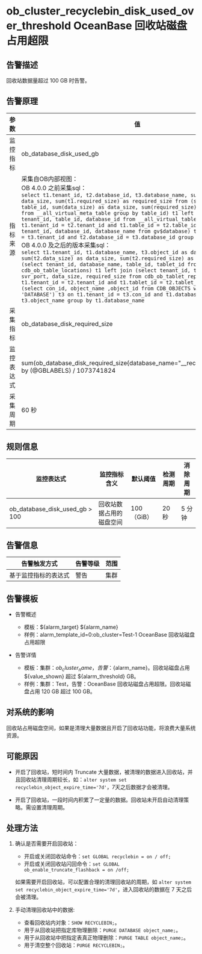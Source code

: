 # ob_cluster_recyclebin_disk_used_over_threshold OceanBase 回收站磁盘占用超限

## 告警描述

回收站数据量超过 100 GB 时告警。

## 告警原理

| 参数 | 值 |
| --- | --- |
| 监控指标 | ob_database_disk_used_gb |
| 指标来源 | 采集自OB内部视图：</br> OB 4.0.0 之前采集sql：</br>`select t1.tenant_id, t2.database_id, t3.database_name, sum(t1.data_size) as data_size, sum(t1.required_size) as required_size from (select tenant_id, table_id, sum(data_size) as data_size, sum(required_size) as required_size from __all_virtual_meta_table group by table_id) t1 left join (select tenant_id, table_id, database_id from __all_virtual_table) t2 on t1.tenant_id = t2.tenant_id and t1.table_id = t2.table_id left join (select tenant_id, database_id, database_name from gv$database) t3 on t2.tenant_id = t3.tenant_id and t2.database_id = t3.database_id group by t2.database_id`</br>OB 4.0.0 及之后的版本采集sql：</br>`select t1.tenant_id, t1.database_name, t3.object_id as database_id, sum(t2.data_size) as data_size, sum(t2.required_size) as required_size from (select tenant_id, database_name, table_id, tablet_id from cdb_ob_table_locations) t1 left join (select tenant_id, tablet_id, svr_ip, svr_port, data_size, required_size from cdb_ob_tablet_replicas) t2 on t1.tenant_id = t2.tenant_id and t1.tablet_id = t2.tablet_id left join (select con_id, object_name ,object_id from CDB_OBJECTS where object_type = 'DATABASE') t3 on t1.tenant_id = t3.con_id and t1.database_name = t3.object_name group by t1.database_name` |
| 采集指标 | ob_database_disk_required_size |
| 监控表达式 | sum(ob_database_disk_required_size{database_name="__recyclebin",@LABELS}) by (@GBLABELS) / 1073741824  |
| 采集周期 | 60 秒 |

## 规则信息

| 监控表达式 | 监控指标含义 | 默认阈值 | 检测周期 | 消除周期 |
| --- | --- | --- | --- | --- |
| ob_database_disk_used_gb > 100 | 回收站数据占用的磁盘空间 | 100（GiB） | 20 秒 | 5 分钟 |

## 告警信息

| 告警触发方式 | 告警等级 | 范围 |
| --- | --- | --- |
| 基于监控指标的表达式 | 警告 | 集群 |

## 告警模板

* 告警概述

  * 模板：${alarm_target} ${alarm_name}
  * 样例：alarm_template_id=0:ob_cluster=Test-1 OceanBase 回收站磁盘占用超限

* 告警详情

  * 模板：集群：${ob_cluster_name}，告警：${alarm_name}。回收站磁盘占用 ${value_shown} 超过 ${alarm_threshold} GB。
  * 样例：集群：Test，告警：OceanBase 回收站磁盘占用超限。回收站磁盘占用 120 GB 超过 100 GB。

## 对系统的影响

回收站占用磁盘空间，如果是清理大量数据且开启了回收站功能，将浪费大量系统资源。

## 可能原因

* 开启了回收站，短时间内 Truncate 大量数据，被清理的数据进入回收站，并且回收站清理周期较长，如：`alter system set recyclebin_object_expire_time='7d'`，7天之后数据才会被清理。

* 开启了回收站，一段时间内积累了一定量的数据。回收站未开启自动清理策略。需设置清理周期。

## 处理方法

1. 确认是否需要开启回收站：

    * 开启或关闭回收站命令：`set GLOBAL recyclebin = on / off;`
    * 开启或关闭回收站闪回命令：`set GLOBAL ob_enable_truncate_flashback = on /off;`

    如果需要开启回收站，可以配置合理的清理回收站的周期，如 `alter system set recyclebin_object_expire_time='7d'`，进入回收站的数据在 7 天之后会被清理。

2. 手动清理回收站中的数据:

    * 查看回收站内对象：`SHOW RECYCLEBIN;`。
    * 用于从回收站把指定库物理删除：`PURGE DATABASE object_name;`。
    * 用于从回收站中把指定表真正物理删除：`PURGE TABLE object_name;`。
    * 用于清空整个回收站：`PURGE RECYCLEBIN;`。